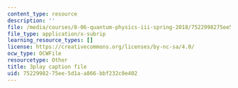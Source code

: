 ```yaml
---
content_type: resource
description: ''
file: /media/courses/8-06-quantum-physics-iii-spring-2018/7522998275ee5d1aa866bbf232c0e402_a4Qtf5D0rso.vtt
file_type: application/x-subrip
learning_resource_types: []
license: https://creativecommons.org/licenses/by-nc-sa/4.0/
ocw_type: OCWFile
resourcetype: Other
title: 3play caption file
uid: 75229982-75ee-5d1a-a866-bbf232c0e402
---
```

